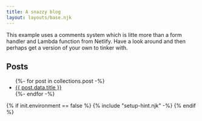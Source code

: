 ```yaml
---
title: A snazzy blog
layout: layouts/base.njk
---
```


This example uses a comments system which is litte more than a form handler and Lambda function from Netlify. Have a look around and then perhaps get a version of your own to tinker with.


## Posts

<ul>
{%- for post in collections.post -%}
  <li><a href="{{ post.url }}">{{ post.data.title }}</a></li>
{%- endfor -%}
</ul>


{% if init.environment == false %}
  {% include "setup-hint.njk" -%}
{% endif %}

